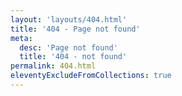 ```yaml
---
layout: 'layouts/404.html'
title: '404 - Page not found'
meta:
  desc: 'Page not found'
  title: '404 - not found'
permalink: 404.html
eleventyExcludeFromCollections: true
---
```

